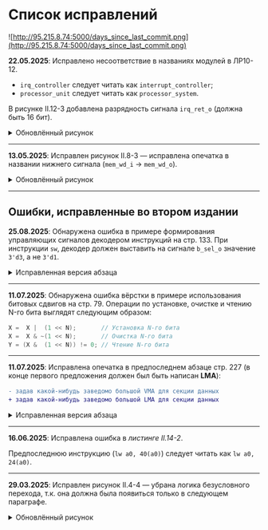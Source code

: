 # Список исправлений

![http://95.215.8.74:5000/days_since_last_commit.png](http://95.215.8.74:5000/days_since_last_commit.png)

**22.05.2025**: Исправлено несоответствие в названиях модулей в ЛР10-12.

- `irq_controller` следует читать как `interrupt_controller`;
- `processor_unit` следует читать как `processor_system`.

В рисунке II.12-3 добавлена разрядность сигнала `irq_ret_o` (должна быть 16 бит).

<details>
<summary> Обновлённый рисунок </summary>

![.pic/Labs/lab_12_daisy_chain/fig_03.drawio.svg](.pic/Labs/lab_12_daisy_chain/fig_03.drawio.svg)

_Рисунок II.12-3. Структурная схема блока приоритетных прерываний._

</details>

---

**13.05.2025**: Исправлен рисунок II.8-3 — исправлена опечатка в названии нижнего сигнала (`mem_wd_i` → `mem_wd_o`).

<details>
<summary> Обновлённый рисунок </summary>

![.pic/Labs/lab_08_lsu/fig_03.wavedrom.svg](.pic/Labs/lab_08_lsu/fig_03.wavedrom.svg)

Рисунок II.8-3. Временна́я диаграмма запросов на запись со стороны ядра и сигнала mem_wd_o.

</details>

---

## Ошибки, исправленные во втором издании

**25.08.2025**: Обнаружена ошибка в примере формирования управляющих сигналов декодером инструкций на стр. 133. При инструкции `sw`, декодер должен выставить на сигнале `b_sel_o` значение `3'd3`, а не `3'd1`.

<details>
  <summary> Исправленная версия абзаца </summary>

  > Пример: для выполнения инструкции записи 32-бит данных из регистрового файла во внешнюю память (инструкции `sw`), дешифратор должен направить в АЛУ два операнда (базовый адрес и смещение) вместе с кодом операции АЛУ (сложения) для вычисления адреса записи. Базовый адрес берется из регистрового файла, а смещение является непосредственным операндом инструкции S-типа. Таким образом для вычисления адреса записи декодер должен выставить следующие значения на выходах:
  >
  > - `a_sel_o = 2'd0`,
  > - `b_sel_o = 3'd3`,
  > - `alu_op_o= ALU_ADD`.

</details>

---

**11.07.2025**: Обнаружена ошибка вёрстки в примере использования битовых сдвигов на стр. 79. Операции по установке, очистке и чтению N-го бита выглядят следующим образом:

```C++
X =  X |  (1 << N);       // Установка N-го бита
X =  X & ~(1 << N);       // Очистка N-го бита
Y = (X &  (1 << N)) != 0; // Чтение N-го бита
```

---

**11.07.2025**: Исправлена опечатка в предпоследнем абзаце стр. 227 (в конце первого предложения должен был быть написан **LMA**):

```diff
- задав какой-нибудь заведомо большой VMA для секции данных
+ задав какой-нибудь заведомо большой LMA для секции данных
```

<details>
<summary> Исправленная версия абзаца </summary>

> Таким образом, мы можем сделать общие VMA (процессор, обращаясь к секциям инструкций и данных будет использовать пересекающееся адресное пространство), а конфликт размещения секций компоновщиком разрешить, задав какой-нибудь заведомо большой LMA для секции данных. В последствии, мы просто проигнорируем этот адрес, проинициализировав память данных начиная с нуля.

</details>

---

**16.06.2025**: Исправлена ошибка в _листинге II.14-2_.

Предпоследнюю инструкцию (`lw a0, 40(a0)`) следует читать как `lw a0, 24(a0)`.

---

**29.03.2025**: Исправлен рисунок II.4-4 — убрана логика безусловного перехода, т.к. она должна была появиться только в следующем параграфе.

<details>
<summary> Обновлённый рисунок </summary>

![.pic/Labs/lab_04_cybercobra/ppd_4.drawio.svg](.pic/Labs/lab_04_cybercobra/ppd_4.drawio.svg)

Рисунок II.4-4. Реализация условного перехода.

</details>
